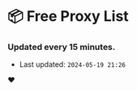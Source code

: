 # :package: Free Proxy List
### Updated every 15 minutes.

- Last updated: `2024-05-19 21:26`

:heart:
